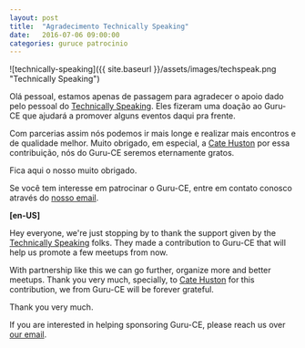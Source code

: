 ```yaml
---
layout: post
title:  "Agradecimento Technically Speaking"
date:   2016-07-06 09:00:00
categories: guruce patrocinio
---
```


![technically-speaking]({{ site.baseurl }}/assets/images/techspeak.png "Technically Speaking")

Olá pessoal, estamos apenas de passagem para agradecer o apoio dado pelo pessoal do [Technically Speaking](http://www.techspeak.email/). Eles fizeram uma doação ao Guru-CE que ajudará a promover alguns eventos daqui pra frente.

Com parcerias assim nós podemos ir mais longe e realizar mais encontros e de qualidade melhor. Muito obrigado, em especial, a [Cate Huston](https://twitter.com/catehstn) por essa contribuição, nós do Guru-CE seremos eternamente gratos.

Fica aqui o nosso muito obrigado.

Se você tem interesse em patrocinar o Guru-CE, entre em contato conosco através do [nosso email](mailto:eventos@guruce.33mail.com?subject=Patrocínio).

**[en-US]**

Hey everyone, we're just stopping by to thank the support given by the [Technically Speaking](http://www.techspeak.email/) folks. They made a contribution to Guru-CE that will help us promote a few meetups from now.

With partnership like this we can go further, organize more and better meetups. Thank you very much, specially, to [Cate Huston](https://twitter.com/catehstn) for this contribution, we from Guru-CE will be forever grateful.

Thank you very much.

If you are interested in helping sponsoring Guru-CE, please reach us over [our email](mailto:eventos@guruce.33mail.com?subject=Sponsorship).
